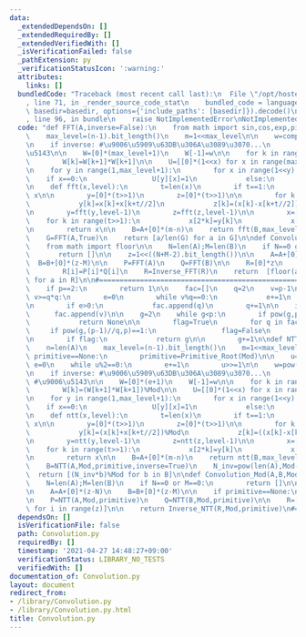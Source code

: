 ```yaml
---
data:
  _extendedDependsOn: []
  _extendedRequiredBy: []
  _extendedVerifiedWith: []
  _isVerificationFailed: false
  _pathExtension: py
  _verificationStatusIcon: ':warning:'
  attributes:
    links: []
  bundledCode: "Traceback (most recent call last):\n  File \"/opt/hostedtoolcache/Python/3.10.7/x64/lib/python3.10/site-packages/onlinejudge_verify/documentation/build.py\"\
    , line 71, in _render_source_code_stat\n    bundled_code = language.bundle(stat.path,\
    \ basedir=basedir, options={'include_paths': [basedir]}).decode()\n  File \"/opt/hostedtoolcache/Python/3.10.7/x64/lib/python3.10/site-packages/onlinejudge_verify/languages/python.py\"\
    , line 96, in bundle\n    raise NotImplementedError\nNotImplementedError\n"
  code: "def FFT(A,inverse=False):\n    from math import sin,cos,exp,pi\n\n    n=len(A)\n\
    \    max_level=(n-1).bit_length()\n    m=1<<max_level\n\n    w=complex(cos(2*pi/m),sin(2*pi/m))\n\
    \n    if inverse: #\u9006\u5909\u63DB\u306A\u3089\u3070...\n        w=1/w #\u9006\
    \u5143\n\n    W=[0]*(max_level+1)\n    W[-1]=w\n\n    for k in range(max_level-1,-1,-1):\n\
    \        W[k]=W[k+1]*W[k+1]\n\n    U=[[0]*(1<<x) for x in range(max_level+1)]\n\
    \n    for y in range(1,max_level+1):\n        for x in range(1<<y):\n        \
    \    if x==0:\n                U[y][x]=1\n            else:\n                U[y][x]=U[y][x-1]*W[y]\n\
    \n    def fft(x,level):\n        t=len(x)\n        if t==1:\n            return\
    \ x\n\n        y=[0]*(t>>1)\n        z=[0]*(t>>1)\n\n        for k in range(t//2):\n\
    \            y[k]=x[k]+x[k+t//2]\n            z[k]=(x[k]-x[k+t//2])*U[level][k]\n\
    \n        y=fft(y,level-1)\n        z=fft(z,level-1)\n\n        x=[0]*t\n    \
    \    for k in range(t>>1):\n            x[2*k]=y[k]\n            x[2*k+1]=z[k]\n\
    \n        return x\n\n    B=A+[0]*(m-n)\n    return fft(B,max_level)\n\ndef Inverse_FFT(A):\n\
    \    G=FFT(A,True)\n    return [a/len(G) for a in G]\n\ndef Convolution(A,B):\n\
    \    from math import floor\n\n    N=len(A);M=len(B)\n    if N==0 or M==0:\n \
    \       return []\n\n    z=1<<((N+M-2).bit_length())\n\n    A=A+[0]*(z-N)\n  \
    \  B=B+[0]*(z-M)\n\n    P=FFT(A)\n    Q=FFT(B)\n\n    R=[0]*z\n    for i in range(z):\n\
    \        R[i]=P[i]*Q[i]\n    R=Inverse_FFT(R)\n    return  [floor(a.real+1/2)\
    \ for a in R]\n\n#=================================================\ndef Primitive_Root(p):\n\
    \    if p==2:\n        return 1\n\n    fac=[]\n    q=2\n    v=p-1\n\n    while\
    \ v>=q*q:\n        e=0\n        while v%q==0:\n            e+=1\n            v//=q\n\
    \n        if e>0:\n            fac.append(q)\n        q+=1\n\n    if v>1:\n  \
    \      fac.append(v)\n\n    g=2\n    while g<p:\n        if pow(g,p-1,p)!=1:\n\
    \            return None\n\n        flag=True\n        for q in fac:\n       \
    \     if pow(g,(p-1)//q,p)==1:\n                flag=False\n                break\n\
    \n        if flag:\n            return g\n\n        g+=1\n\ndef NTT(A,Mod,primitive=None,inverse=False):\n\
    \    n=len(A)\n    max_level=(n-1).bit_length()\n    m=1<<max_level\n\n    if\
    \ primitive==None:\n        primitive=Primitive_Root(Mod)\n\n    u=Mod-1\n   \
    \ e=0\n    while u%2==0:\n        e+=1\n        u>>=1\n\n    w=pow(primitive,u,Mod)\n\
    \n    if inverse: #\u9006\u5909\u63DB\u306A\u3089\u3070...\n        w=pow(w,Mod-2,Mod)\
    \ #\u9006\u5143\n\n    W=[0]*(e+1)\n    W[-1]=w\n\n    for k in range(e-1,-1,-1):\n\
    \        W[k]=(W[k+1]*W[k+1])%Mod\n\n    U=[[0]*(1<<x) for x in range(max_level+1)]\n\
    \n    for y in range(1,max_level+1):\n        for x in range(1<<y):\n        \
    \    if x==0:\n                U[y][x]=1\n            else:\n                U[y][x]=(U[y][x-1]*W[y])%Mod\n\
    \n    def ntt(x,level):\n        t=len(x)\n        if t==1:\n            return\
    \ x\n\n        y=[0]*(t>>1)\n        z=[0]*(t>>1)\n\n        for k in range(t//2):\n\
    \            y[k]=(x[k]+x[k+t//2])%Mod\n            z[k]=((x[k]-x[k+t//2])*U[level][k])%Mod\n\
    \n        y=ntt(y,level-1)\n        z=ntt(z,level-1)\n\n        x=[0]*t\n    \
    \    for k in range(t>>1):\n            x[2*k]=y[k]\n            x[2*k+1]=z[k]\n\
    \n        return x\n\n    B=A+[0]*(m-n)\n    return ntt(B,max_level)\n\ndef Inverse_NTT(A,Mod,primitive=None):\n\
    \    B=NTT(A,Mod,primitive,inverse=True)\n    N_inv=pow(len(A),Mod-2,Mod)\n  \
    \  return [(N_inv*b)%Mod for b in B]\n\ndef Convolution_Mod(A,B,Mod,primitive=None):\n\
    \    N=len(A);M=len(B)\n    if N==0 or M==0:\n        return []\n\n    z=1<<((N+M-2).bit_length())\n\
    \n    A=A+[0]*(z-N)\n    B=B+[0]*(z-M)\n\n    if primitive==None:\n        primitive=Primitive_Root(Mod)\n\
    \n    P=NTT(A,Mod,primitive)\n    Q=NTT(B,Mod,primitive)\n\n    R=[(P[i]*Q[i])%Mod\
    \ for i in range(z)]\n\n    return Inverse_NTT(R,Mod,primitive)\n#=================================================\n"
  dependsOn: []
  isVerificationFile: false
  path: Convolution.py
  requiredBy: []
  timestamp: '2021-04-27 14:48:27+09:00'
  verificationStatus: LIBRARY_NO_TESTS
  verifiedWith: []
documentation_of: Convolution.py
layout: document
redirect_from:
- /library/Convolution.py
- /library/Convolution.py.html
title: Convolution.py
---
```

